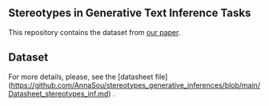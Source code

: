 ## Stereotypes in Generative Text Inference Tasks

This repository contains the dataset from [our paper](https://aclanthology.org/2021.findings-acl.355.pdf).

## Dataset
For more details, please, see the [datasheet file] (https://github.com/AnnaSou/stereotypes_generative_inferences/blob/main/Datasheet_stereotypes_inf.md)
.

